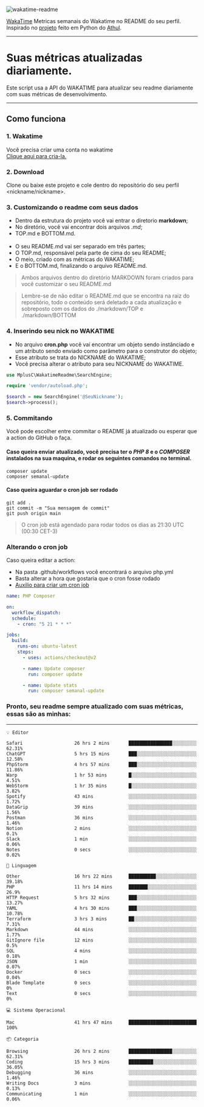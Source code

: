 ![wakatime-readme](https://socialify.git.ci/bymatheus/wakatime-readme/image?description=1&descriptionEditable=M%C3%A9tricas%20semanais%20do%20Wakatime%20no%20seu%20README%20de%20perfil.&font=KoHo&forks=1&language=1&owner=1&pattern=Signal&stargazers=1&theme=Dark)

[WakaTime](https://wakatime.com) Metricas semanais do Wakatime no README do seu perfil. <br>
Inspirado no [projeto](https://github.com/athul/waka-readme) feito em Python do [Athul](https://github.com/athul).
___

# Suas métricas atualizadas diariamente.
Este script usa a API do WAKATIME para atualizar seu readme diariamente com suas métricas de desenvolvimento.

___

## Como funciona

### 1. Wakatime
Você precisa criar uma conta no wakatime <br>
[Clique aqui para cria-la.](https://wakatime.com) 

### 2. Download
Clone ou baixe este projeto e cole dentro do repositório do seu perfil <nickname/nickname>.

### 3. Customizando o readme com seus dados
- Dentro da estrutura do projeto você vai entrar o diretorio **markdown**;  
- No diretório, você vai encontrar dois arquivos *.md*;
- TOP.md e BOTTOM.md.
<br><br>
- O seu README.md vai ser separado em três partes; 
- O TOP.md, responsável pela parte de cima do seu README;
- O meio, criado com as métricas do WAKATIME;
- E o BOTTOM.md, finalizando o arquivo README.md.<br>

> Ambos arquivos dentro do diretório MARKDOWN foram criados para você customizar o seu README.md

> Lembre-se de não editar o README.md que se encontra na raiz do repositório, todo o conteúdo será deletado a cada atualização e sobreposto com os dados do ./markdown/TOP e ./markdown/BOTTOM

### 4. Inserindo seu nick no WAKATIME
- No arquivo **cron.php** você vai encontrar um objeto sendo instânciado e um atributo sendo enviado como parâmetro para o construtor do objeto;
- Esse atributo se trata do NICKNAME do WAKATIME;
- Você precisa alterar o atributo para seu NICKNAME do WAKATIME.

```php
use MplusC\WakatimeReadme\SearchEngine;

require 'vendor/autoload.php';

$search = new SearchEngine('@SeuNickname');
$search->process();
```

### 5. Commitando
Você pode escolher entre commitar o README já atualizado ou esperar que a action do GitHub o faça. <br>

#### Caso queira enviar atualizado, você precisa ter o *PHP 8* e o *COMPOSER* instalados na sua maquina, e rodar os seguintes comandos no terminal.
```composer
composer update
composer semanal-update 
```

#### Caso queira aguardar o cron job ser rodado 
```git 
git add .
git commit -m "Sua mensagem de commit"
git push origin main
```

>O cron job está agendado para rodar todos os dias as 21:30 UTC (00:30 CET-3) 

### Alterando o cron job
Caso queira editar a action:

- Na pasta .github/workflows você encontrará o arquivo php.yml
- Basta alterar a hora que gostaria que o cron fosse rodado
- [Auxilio para criar um cron job](https://crontab.guru)

```yml
name: PHP Composer

on:
  workflow_dispatch:
  schedule:
    - cron: "5 21 * * *"

jobs:
  build:
    runs-on: ubuntu-latest
    steps:
      - uses: actions/checkout@v2

      - name: Update composer
        run: composer update

      - name: Update stats
        run: composer semanal-update
```

### Pronto, seu readme sempre atualizado com suas métricas, essas são as minhas:

___
```text
💡 Editor

Safari                   26 hrs 2 mins       ████████████████░░░░░░░░░     62.31%
ChatGPT                  5 hrs 15 mins       ███░░░░░░░░░░░░░░░░░░░░░░     12.58%
PhpStorm                 4 hrs 57 mins       ███░░░░░░░░░░░░░░░░░░░░░░     11.86%
Warp                     1 hr 53 mins        █░░░░░░░░░░░░░░░░░░░░░░░░      4.51%
WebStorm                 1 hr 35 mins        █░░░░░░░░░░░░░░░░░░░░░░░░      3.82%
Spotify                  43 mins             ░░░░░░░░░░░░░░░░░░░░░░░░░      1.72%
DataGrip                 39 mins             ░░░░░░░░░░░░░░░░░░░░░░░░░      1.56%
Postman                  36 mins             ░░░░░░░░░░░░░░░░░░░░░░░░░      1.46%
Notion                   2 mins              ░░░░░░░░░░░░░░░░░░░░░░░░░       0.1%
Slack                    1 min               ░░░░░░░░░░░░░░░░░░░░░░░░░      0.06%
Notes                    0 secs              ░░░░░░░░░░░░░░░░░░░░░░░░░      0.02%
```
```text
💬 Linguagem

Other                    16 hrs 22 mins      ██████████░░░░░░░░░░░░░░░     39.18%
PHP                      11 hrs 14 mins      ███████░░░░░░░░░░░░░░░░░░      26.9%
HTTP Request             5 hrs 32 mins       ███░░░░░░░░░░░░░░░░░░░░░░     13.27%
YAML                     4 hrs 30 mins       ███░░░░░░░░░░░░░░░░░░░░░░     10.78%
Terraform                3 hrs 3 mins        ██░░░░░░░░░░░░░░░░░░░░░░░      7.31%
Markdown                 44 mins             ░░░░░░░░░░░░░░░░░░░░░░░░░      1.77%
GitIgnore file           12 mins             ░░░░░░░░░░░░░░░░░░░░░░░░░       0.5%
SQL                      4 mins              ░░░░░░░░░░░░░░░░░░░░░░░░░      0.18%
JSON                     1 min               ░░░░░░░░░░░░░░░░░░░░░░░░░      0.07%
Docker                   0 secs              ░░░░░░░░░░░░░░░░░░░░░░░░░      0.04%
Blade Template           0 secs              ░░░░░░░░░░░░░░░░░░░░░░░░░         0%
Text                     0 secs              ░░░░░░░░░░░░░░░░░░░░░░░░░         0%
```
```text
💻 Sistema Operacional

Mac                      41 hrs 47 mins      █████████████████████████       100%
```
```text
📦 Categoria

Browsing                 26 hrs 2 mins       ████████████████░░░░░░░░░     62.31%
Coding                   15 hrs 3 mins       █████████░░░░░░░░░░░░░░░░     36.05%
Debugging                36 mins             ░░░░░░░░░░░░░░░░░░░░░░░░░      1.46%
Writing Docs             3 mins              ░░░░░░░░░░░░░░░░░░░░░░░░░      0.13%
Communicating            1 min               ░░░░░░░░░░░░░░░░░░░░░░░░░      0.06%
```
